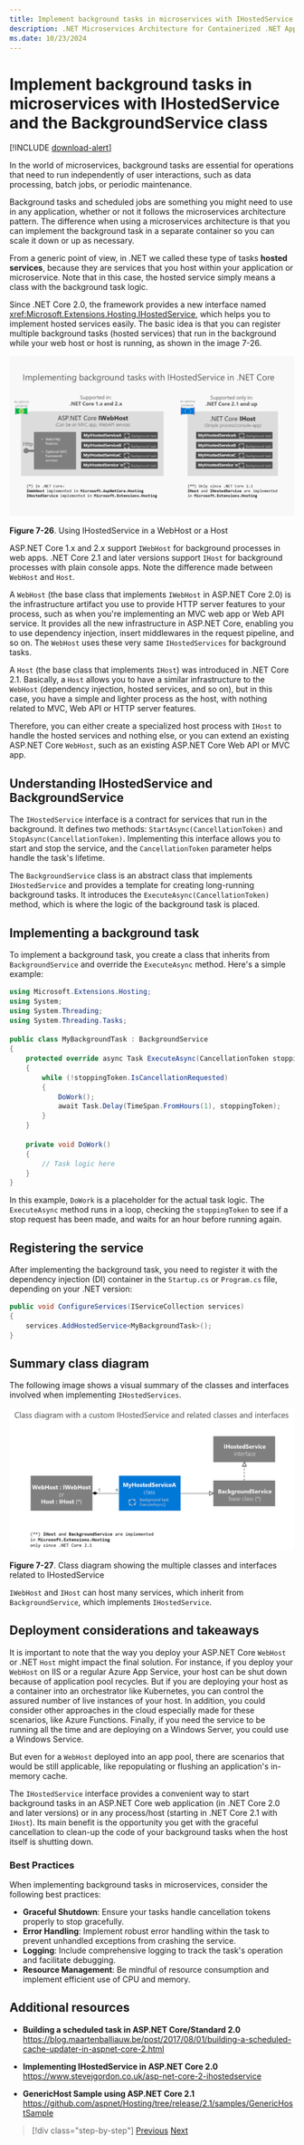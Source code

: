 ```yaml
---
title: Implement background tasks in microservices with IHostedService and the BackgroundService class
description: .NET Microservices Architecture for Containerized .NET Applications | Understand the new ways to use IHostedService and BackgroundService to implement background tasks in microservices.
ms.date: 10/23/2024
---
```

# Implement background tasks in microservices with IHostedService and the BackgroundService class

[!INCLUDE [download-alert](../includes/download-alert.md)]

In the world of microservices, background tasks are essential for operations that need to run independently of user interactions, such as data processing, batch jobs, or periodic maintenance.

Background tasks and scheduled jobs are something you might need to use in any application, whether or not it follows the microservices architecture pattern. The difference when using a microservices architecture is that you can implement the background task in a separate container so you can scale it down or up as necessary.

From a generic point of view, in .NET we called these type of tasks **hosted services**, because they are services that you host within your application or microservice. Note that in this case, the hosted service simply means a class with the background task logic.

Since .NET Core 2.0, the framework provides a new interface named <xref:Microsoft.Extensions.Hosting.IHostedService>, which helps you to implement hosted services easily. The basic idea is that you can register multiple background tasks (hosted services) that run in the background while your web host or host is running, as shown in the image 7-26.

![Diagram comparing ASP.NET Core IWebHost and .NET Core IHost.](./media/ihosted-service-webhost-vs-host.png)

**Figure 7-26**. Using IHostedService in a WebHost or a Host

ASP.NET Core 1.x and 2.x support `IWebHost` for background processes in web apps. .NET Core 2.1 and later versions support `IHost` for background processes with plain console apps. Note the difference made between `WebHost` and `Host`.

A `WebHost` (the base class that implements `IWebHost` in ASP.NET Core 2.0) is the infrastructure artifact you use to provide HTTP server features to your process, such as when you're implementing an MVC web app or Web API service. It provides all the new infrastructure in ASP.NET Core, enabling you to use dependency injection, insert middlewares in the request pipeline, and so on. The `WebHost` uses these very same `IHostedServices` for background tasks.

A `Host` (the base class that implements `IHost`) was introduced in .NET Core 2.1. Basically, a `Host` allows you to have a similar infrastructure to the `WebHost` (dependency injection, hosted services, and so on), but in this case, you have a simple and lighter process as the host, with nothing related to MVC, Web API or HTTP server features.

Therefore, you can either create a specialized host process with `IHost` to handle the hosted services and nothing else, or you can extend an existing ASP.NET Core `WebHost`, such as an existing ASP.NET Core Web API or MVC app.

## Understanding IHostedService and BackgroundService

The `IHostedService` interface is a contract for services that run in the background. It defines two methods: `StartAsync(CancellationToken)` and `StopAsync(CancellationToken)`. Implementing this interface allows you to start and stop the service, and the `CancellationToken` parameter helps handle the task's lifetime.

The `BackgroundService` class is an abstract class that implements `IHostedService` and provides a template for creating long-running background tasks. It introduces the `ExecuteAsync(CancellationToken)` method, which is where the logic of the background task is placed.

## Implementing a background task

To implement a background task, you create a class that inherits from `BackgroundService` and override the `ExecuteAsync` method. Here's a simple example:

```csharp
using Microsoft.Extensions.Hosting;
using System;
using System.Threading;
using System.Threading.Tasks;

public class MyBackgroundTask : BackgroundService
{
    protected override async Task ExecuteAsync(CancellationToken stoppingToken)
    {
        while (!stoppingToken.IsCancellationRequested)
        {
            DoWork();
            await Task.Delay(TimeSpan.FromHours(1), stoppingToken);
        }
    }

    private void DoWork()
    {
        // Task logic here
    }
}
```

In this example, `DoWork` is a placeholder for the actual task logic. The `ExecuteAsync` method runs in a loop, checking the `stoppingToken` to see if a stop request has been made, and waits for an hour before running again.

## Registering the service

After implementing the background task, you need to register it with the dependency injection (DI) container in the `Startup.cs` or `Program.cs` file, depending on your .NET version:

```csharp
public void ConfigureServices(IServiceCollection services)
{
    services.AddHostedService<MyBackgroundTask>();
}
```

## Summary class diagram

The following image shows a visual summary of the classes and interfaces involved when implementing `IHostedServices`.

![Class diagram showing the multiple classes and interfaces related to IHostedService.](./media/class-diagram-custom-ihostedservice.png)

**Figure 7-27**. Class diagram showing the multiple classes and interfaces related to IHostedService

`IWebHost` and `IHost` can host many services, which inherit from `BackgroundService`, which implements `IHostedService`.

## Deployment considerations and takeaways

It is important to note that the way you deploy your ASP.NET Core `WebHost` or .NET `Host` might impact the final solution. For instance, if you deploy your `WebHost` on IIS or a regular Azure App Service, your host can be shut down because of application pool recycles. But if you are deploying your host as a container into an orchestrator like Kubernetes, you can control the assured number of live instances of your host. In addition, you could consider other approaches in the cloud especially made for these scenarios, like Azure Functions. Finally, if you need the service to be running all the time and are deploying on a Windows Server, you could use a Windows Service.

But even for a `WebHost` deployed into an app pool, there are scenarios that would be still applicable, like repopulating or flushing an application's in-memory cache.

The `IHostedService` interface provides a convenient way to start background tasks in an ASP.NET Core web application (in .NET Core 2.0 and later versions) or in any process/host (starting in .NET Core 2.1 with `IHost`). Its main benefit is the opportunity you get with the graceful cancellation to clean-up the code of your background tasks when the host itself is shutting down.

### Best Practices

When implementing background tasks in microservices, consider the following best practices:

- **Graceful Shutdown**: Ensure your tasks handle cancellation tokens properly to stop gracefully.
- **Error Handling**: Implement robust error handling within the task to prevent unhandled exceptions from crashing the service.
- **Logging**: Include comprehensive logging to track the task's operation and facilitate debugging.
- **Resource Management**: Be mindful of resource consumption and implement efficient use of CPU and memory.

## Additional resources

- **Building a scheduled task in ASP.NET Core/Standard 2.0** \
  <https://blog.maartenballiauw.be/post/2017/08/01/building-a-scheduled-cache-updater-in-aspnet-core-2.html>

- **Implementing IHostedService in ASP.NET Core 2.0** \
  <https://www.stevejgordon.co.uk/asp-net-core-2-ihostedservice>

- **GenericHost Sample using ASP.NET Core 2.1** \
  <https://github.com/aspnet/Hosting/tree/release/2.1/samples/GenericHostSample>

> [!div class="step-by-step"]
> [Previous](rabbitmq-event-bus-development-test-environment.md)
> [Next](subscribe-events.md)
